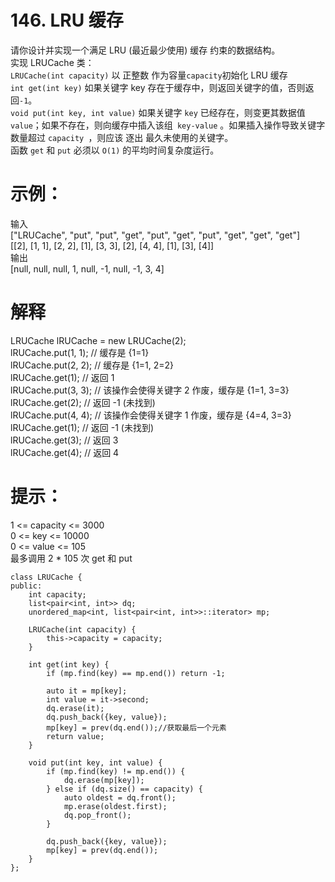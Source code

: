 # 146. LRU 缓存


请你设计并实现一个满足  LRU (最近最少使用) 缓存 约束的数据结构。  
实现 LRUCache 类：  
``LRUCache(int capacity)`` 以 正整数 作为容量`` capacity ``初始化 LRU 缓存  
``int get(int key)`` 如果关键字 key 存在于缓存中，则返回关键字的值，否则返回`` -1 ``。  
``void put(int key, int value)`` 如果关键字 ``key`` 已经存在，则变更其数据值`` value ``；如果不存在，则向缓存中插入该组`` key-value`` 。如果插入操作导致关键字数量超过 ``capacity ``，则应该 逐出 最久未使用的关键字。  
函数 ``get`` 和 ``put`` 必须以 ``O(1)`` 的平均时间复杂度运行。  

 

# 示例：  

输入  
["LRUCache", "put", "put", "get", "put", "get", "put", "get", "get", "get"]  
[[2], [1, 1], [2, 2], [1], [3, 3], [2], [4, 4], [1], [3], [4]]  
输出  
[null, null, null, 1, null, -1, null, -1, 3, 4]  

# 解释  
LRUCache lRUCache = new LRUCache(2);  
lRUCache.put(1, 1); // 缓存是 {1=1}  
lRUCache.put(2, 2); // 缓存是 {1=1, 2=2}  
lRUCache.get(1);    // 返回 1  
lRUCache.put(3, 3); // 该操作会使得关键字 2 作废，缓存是 {1=1, 3=3}  
lRUCache.get(2);    // 返回 -1 (未找到)  
lRUCache.put(4, 4); // 该操作会使得关键字 1 作废，缓存是 {4=4, 3=3}  
lRUCache.get(1);    // 返回 -1 (未找到)  
lRUCache.get(3);    // 返回 3  
lRUCache.get(4);    // 返回 4  
 

# 提示：  

1 <= capacity <= 3000  
0 <= key <= 10000  
0 <= value <= 105  
最多调用 2 * 105 次 get 和 put  

```
class LRUCache {
public:
    int capacity;
    list<pair<int, int>> dq; 
    unordered_map<int, list<pair<int, int>>::iterator> mp;

    LRUCache(int capacity) {
        this->capacity = capacity;
    }

    int get(int key) {
        if (mp.find(key) == mp.end()) return -1;

        auto it = mp[key];
        int value = it->second;
        dq.erase(it);
        dq.push_back({key, value});
        mp[key] = prev(dq.end());//获取最后一个元素
        return value;
    }

    void put(int key, int value) {
        if (mp.find(key) != mp.end()) {
            dq.erase(mp[key]);
        } else if (dq.size() == capacity) {
            auto oldest = dq.front();
            mp.erase(oldest.first);
            dq.pop_front();
        }

        dq.push_back({key, value});
        mp[key] = prev(dq.end());
    }
};


```
